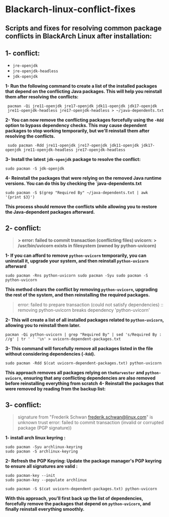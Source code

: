 # Blackarch-linux-conflict-fixes

## Scripts and fixes for resolving common  package conflicts in BlackArch Linux after installation:
## 1- conflict:
-   `jre-openjdk`
-   `jre-openjdk-headless`
-   `jdk-openjdk`
 
 ****1-** Run the following command to create a list of the installed packages that depend on the       conflicting Java packages. This will help you reinstall them after resolving the conflicts:**
 
     pacman -Qi jre11-openjdk jre17-openjdk jdk11-openjdk jdk17-openjdk
     jre11-openjdk-headless jre17-openjdk-headless > ~/java-dependents.txt

**2- You can now remove the conflicting packages forcefully using the `-Rdd` option to bypass dependency checks. This may cause dependent packages to stop working temporarily, but we'll reinstall them after resolving the conflicts.**

     sudo pacman -Rdd jre11-openjdk jre17-openjdk jdk11-openjdk jdk17-openjdk jre11-openjdk-headless jre17-openjdk-headless
**3- Install the latest `jdk-openjdk` package to resolve the conflict:**

    sudo pacman -S jdk-openjdk
    
   

**4- Reinstall the packages that were relying on the removed Java runtime versions. You can do this by checking the `java-dependents.txt**

    sudo pacman -S $(grep "Required By" ~/java-dependents.txt | awk '{print $3}')
      
**This process should remove the conflicts while allowing you to restore the Java-dependent packages afterward.**

## 2- conflict:

    

> **> error: failed to commit transaction (conflicting files) uvicorn: > /usr/bin/uvicorn exists in filesystem (owned by python-uvicorn)**



**1- If you can afford to remove `python-uvicorn` temporarily, you can uninstall it, upgrade your system, and then reinstall `python-uvicorn` afterward**

    sudo pacman -Rns python-uvicorn sudo pacman -Syu sudo pacman -S python-uvicorn
**This method clears the conflict by removing `python-uvicorn`, upgrading the rest of the system, and then reinstalling the required packages.**

> error: failed to prepare transaction (could not satisfy dependencies)
> :: removing python-uvicorn breaks dependency 'python-uvicorn'


**2- This will create a list of all installed packages related to `python-uvicorn`, allowing you to reinstall them later.**

    pacman -Qi python-uvicorn | grep "Required By" | sed 's/Required By : //g' | tr ' ' '\n' > uvicorn-dependent-packages.txt

**3- This command will forcefully remove all packages listed in the file without considering dependencies (`-Rdd`).**

    sudo pacman -Rdd $(cat uvicorn-dependent-packages.txt) python-uvicorn

**This approach removes all packages relying on `theHarvester` and `python-uvicorn`, ensuring that any conflicting dependencies are also removed before reinstalling everything from scratch**
**4- Reinstall the packages that were removed by reading from the backup list:**
## 3- conflict:

> signature from "Frederik Schwan <frederik.schwan@linux.com>" is
> unknown trust
error: failed to commit transaction (invalid or corrupted package (PGP signature))

**1- install arch linux keyring :**

    sudo pacman -Syu archlinux-keyring
    sudo pacman -S archlinux-keyring
**2- **Refresh the PGP Keyring:** Update the package manager's PGP keyring to ensure all signatures are valid :**

    sudo pacman-key --init 
    sudo pacman-key --populate archlinux

    sudo pacman -S $(cat uvicorn-dependent-packages.txt) python-uvicorn
    
**With this approach, you'll first back up the list of dependencies, forcefully remove the packages that depend on `python-uvicorn`, and finally reinstall everything smoothly.**

